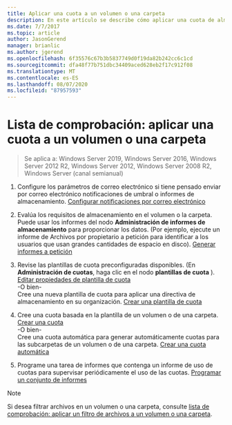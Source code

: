 ```yaml
---
title: Aplicar una cuota a un volumen o una carpeta
description: En este artículo se describe cómo aplicar una cuota de almacenamiento a un volumen o una carpeta.
ms.date: 7/7/2017
ms.topic: article
author: JasonGerend
manager: brianlic
ms.author: jgerend
ms.openlocfilehash: 6f35576c67b3b5837749d0f19da82b242cc6c1cd
ms.sourcegitcommit: dfa48f77b751dbc34409aced628eb2f17c912f08
ms.translationtype: MT
ms.contentlocale: es-ES
ms.lasthandoff: 08/07/2020
ms.locfileid: "87957593"
---
```

# <a name="checklist-apply-a-quota-to-a-volume-or-folder"></a>Lista de comprobación: aplicar una cuota a un volumen o una carpeta

> Se aplica a: Windows Server 2019, Windows Server 2016, Windows Server 2012 R2, Windows Server 2012, Windows Server 2008 R2, Windows Server (canal semianual)

1. Configure los parámetros de correo electrónico si tiene pensado enviar por correo electrónico notificaciones de umbral o informes de almacenamiento. [Configurar notificaciones por correo electrónico](configure-email-notifications.md)

2. Evalúa los requisitos de almacenamiento en el volumen o la carpeta. Puede usar los informes del nodo **Administración de informes de almacenamiento** para proporcionar los datos. (Por ejemplo, ejecute un informe de Archivos por propietario a petición para identificar a los usuarios que usan grandes cantidades de espacio en disco). [Generar informes a petición](generate-reports-on-demand.md)

3. Revise las plantillas de cuota preconfiguradas disponibles. (En **Administración de cuotas**, haga clic en el nodo **plantillas de cuota** ). [Editar propiedades de plantilla de cuota](edit-quota-template-properties.md)
<br />-O bien- <br /> Cree una nueva plantilla de cuota para aplicar una directiva de almacenamiento en su organización. [Crear una plantilla de cuota](create-quota-template.md)

4. Cree una cuota basada en la plantilla de un volumen o de una carpeta.
 [Crear una cuota](create-quota.md) <br /> -O bien- <br /> Cree una cuota automática para generar automáticamente cuotas para las subcarpetas de un volumen o de una carpeta. [Crear una cuota automática](create-auto-apply-quota.md)

6. Programe una tarea de informes que contenga un informe de uso de cuotas para supervisar periódicamente el uso de las cuotas. [Programar un conjunto de informes](schedule-set-of-reports.md)

> [!Note]
> Si desea filtrar archivos en un volumen o una carpeta, consulte [lista de comprobación: aplicar un filtro de archivos a un volumen o una carpeta](checklist-apply-file-screen-to-volume-or-folder.md).











